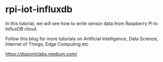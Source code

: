 # rpi-iot-influxdb

In this tutorial, we will see how to write sensor data from Raspberry Pi to InfluxDB cloud.


Follow this blog for more tutorials on Artificial Intelligence, Data Science, Internet of Things, Edge Computing etc

https://diazoniclabs.medium.com/ 


